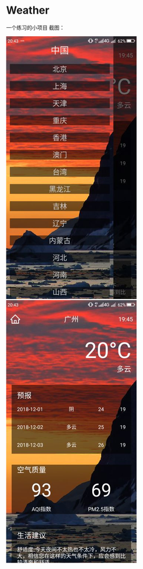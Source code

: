 # Weather
一个练习的小项目
截图：

![截图1](https://github.com/1040322934/Weather/blob/master/picture/Screenshot1.png)
![截图2](https://github.com/1040322934/Weather/blob/master/picture/Screenshot2.png)
